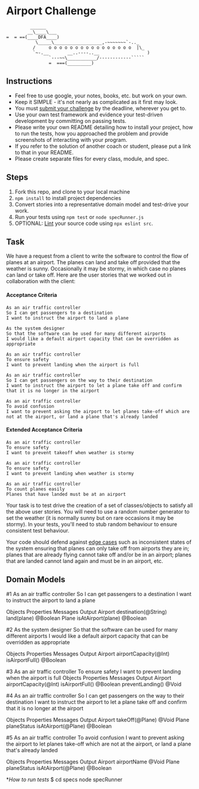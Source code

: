 Airport Challenge
=================

```
         ______
        __\____\___
=  = ==(____DFA____)
           \_____\__________________,-~~~~~~~`-.._
          /     o o o o o o o o o o o o o o o o  |\_
          `~-.__       __..----..__                  )
                `---~~\___________/------------`````
                =  ===(_________)

```

Instructions
---------

* Feel free to use google, your notes, books, etc. but work on your own.
* Keep it SIMPLE - it's not nearly as complicated as it first may look.
* You must [submit your challenge](https://airtable.com/shrUGm2T8TYCFAmjN) by the deadline, wherever you get to.
* Use your own test framework and evidence your test-driven development by committing on passing tests.
* Please write your own README detailing how to install your project, how to run the tests, how you approached the problem and provide screenshots of interacting with your program.
* If you refer to the solution of another coach or student, please put a link to that in your README.
* Please create separate files for every class, module, and spec.

Steps
-------

1. Fork this repo, and clone to your local machine
2. `npm install` to install project dependencies
3. Convert stories into a representative domain model and test-drive your work.
4. Run your tests using `npm test` or `node specRunner.js`
5. OPTIONAL: [Lint](https://eslint.org/docs/user-guide/getting-started) your source code using `npx eslint src`.

Task
-----

We have a request from a client to write the software to control the flow of planes at an airport. The planes can land and take off provided that the weather is sunny. Occasionally it may be stormy, in which case no planes can land or take off.  Here are the user stories that we worked out in collaboration with the client:

#### Acceptance Criteria
```
As an air traffic controller
So I can get passengers to a destination
I want to instruct the airport to land a plane

As the system designer
So that the software can be used for many different airports
I would like a default airport capacity that can be overridden as appropriate

As an air traffic controller
To ensure safety
I want to prevent landing when the airport is full

As an air traffic controller
So I can get passengers on the way to their destination
I want to instruct the airport to let a plane take off and confirm that it is no longer in the airport

As an air traffic controller
To avoid confusion
I want to prevent asking the airport to let planes take-off which are not at the airport, or land a plane that's already landed
```

#### Extended Acceptance Criteria
```
As an air traffic controller
To ensure safety
I want to prevent takeoff when weather is stormy

As an air traffic controller
To ensure safety
I want to prevent landing when weather is stormy

As an air traffic controller
To count planes easily
Planes that have landed must be at an airport
```

Your task is to test drive the creation of a set of classes/objects to satisfy all the above user stories. You will need to use a random number generator to set the weather (it is normally sunny but on rare occasions it may be stormy). In your tests, you'll need to stub random behaviour to ensure consistent test behaviour.

Your code should defend against [edge cases](http://programmers.stackexchange.com/questions/125587/what-are-the-difference-between-an-edge-case-a-corner-case-a-base-case-and-a-b) such as inconsistent states of the system ensuring that planes can only take off from airports they are in; planes that are already flying cannot take off and/or be in an airport; planes that are landed cannot land again and must be in an airport, etc.

**Domain Models**
---------
#1 As an air traffic controller
   So I can get passengers to a destination
   I want to instruct the airport to land a plane

   Objects	      Properties	                    Messages	           Output
   Airport     destination(@String)               land(plane)          @Boolean
   Plane                                         isAtAirport(plane)    @Boolean
            

#2 As the system designer
   So that the software can be used for many different airports
   I would like a default airport capacity that can be overridden as appropriate
   
   Objects	   Properties	             Messages	           Output
   Airport    airportCapacity(@Int)       isAirportFull()       @Boolean

#3 As an air traffic controller
   To ensure safety
   I want to prevent landing when the airport is full
   Objects     Properties                   Messages             Output
   Airport     airportCapacity(@Int)        isAirportFull()      @Boolean
                                            preventLanding()     @Void


#4 As an air traffic controller
   So I can get passengers on the way to their destination
   I want to instruct the airport to let a plane take off and confirm that it is no longer at the airport
   
   Objects	   Properties	               Messages	               Output
   Airport                                   takeOff(@Plane)      @Void
   Plane       planeStatus                   isAtAirport(@Plane)  @Boolean

#5 As an air traffic controller
   To avoid confusion
   I want to prevent asking the airport to let planes take-off which are not at the airport, or land a plane that's already landed

   Objects	   Properties	                  Messages	               Output
   Airport     airportName                                           @Void
   Plane       planeStatus                  isAtAirport(@Plane)      @Boolean

**How to run tests*
$ cd specs
node specRunner
